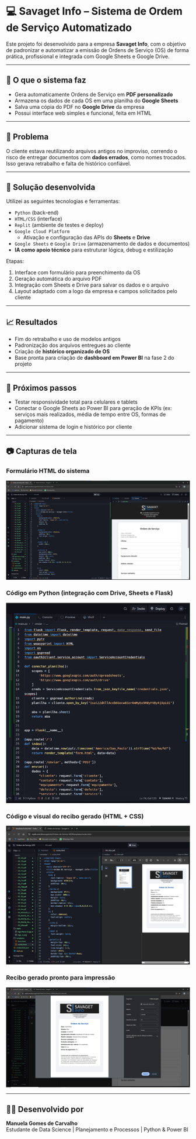 # 💻 Savaget Info – Sistema de Ordem de Serviço Automatizado

Este projeto foi desenvolvido para a empresa **Savaget Info**, com o objetivo de padronizar e automatizar a emissão de Ordens de Serviço (OS) de forma prática, profissional e integrada com Google Sheets e Google Drive.

---

## 🧩 O que o sistema faz

- Gera automaticamente Ordens de Serviço em **PDF personalizado**
- Armazena os dados de cada OS em uma planilha do **Google Sheets**
- Salva uma cópia do PDF no **Google Drive** da empresa
- Possui interface web simples e funcional, feita em HTML

---

## 🧠 Problema

O cliente estava reutilizando arquivos antigos no improviso, correndo o risco de entregar documentos com **dados errados**, como nomes trocados. Isso gerava retrabalho e falta de histórico confiável.

---

## 🚀 Solução desenvolvida

Utilizei as seguintes tecnologias e ferramentas:

- `Python` (back-end)
- `HTML/CSS` (interface)
- `Replit` (ambiente de testes e deploy)
- `Google Cloud Platform`
  - Ativação e configuração das APIs do **Sheets** e **Drive**
- `Google Sheets` e `Google Drive` (armazenamento de dados e documentos)
- **IA como apoio técnico** para estruturar lógica, debug e estilização

Etapas:
1. Interface com formulário para preenchimento da OS
2. Geração automática do arquivo PDF
3. Integração com Sheets e Drive para salvar os dados e o arquivo
4. Layout adaptado com a logo da empresa e campos solicitados pelo cliente

---

## 📈 Resultados

- Fim do retrabalho e uso de modelos antigos
- Padronização dos arquivos entregues ao cliente
- Criação de **histórico organizado de OS**
- Base pronta para criação de **dashboard em Power BI** na fase 2 do projeto

---

## 🧪 Próximos passos

- Testar responsividade total para celulares e tablets
- Conectar o Google Sheets ao Power BI para geração de KPIs (ex: serviços mais realizados, média de tempo entre OS, formas de pagamento)
- Adicionar sistema de login e histórico por cliente

---

## 📷 Capturas de tela

### Formulário HTML do sistema
![Formulário](https://raw.githubusercontent.com/Manuela-Carvalho/ordem-de-servico-savaget/main/formulario_corrigido.png)

### Código em Python (integração com Drive, Sheets e Flask)
![Código Python](https://raw.githubusercontent.com/Manuela-Carvalho/ordem-de-servico-savaget/main/codigo_python.png)

### Código e visual do recibo gerado (HTML + CSS)
![Recibo gerado](https://raw.githubusercontent.com/Manuela-Carvalho/ordem-de-servico-savaget/main/codigo_recibo.png)

### Recibo gerado pronto para impressão
![Recibo final](https://raw.githubusercontent.com/Manuela-Carvalho/ordem-de-servico-savaget/main/recibo_funcionando.png)

---

## 👩‍💻 Desenvolvido por

**Manuela Gomes de Carvalho**  
Estudante de Data Science | Planejamento e Processos | Python & Power BI
